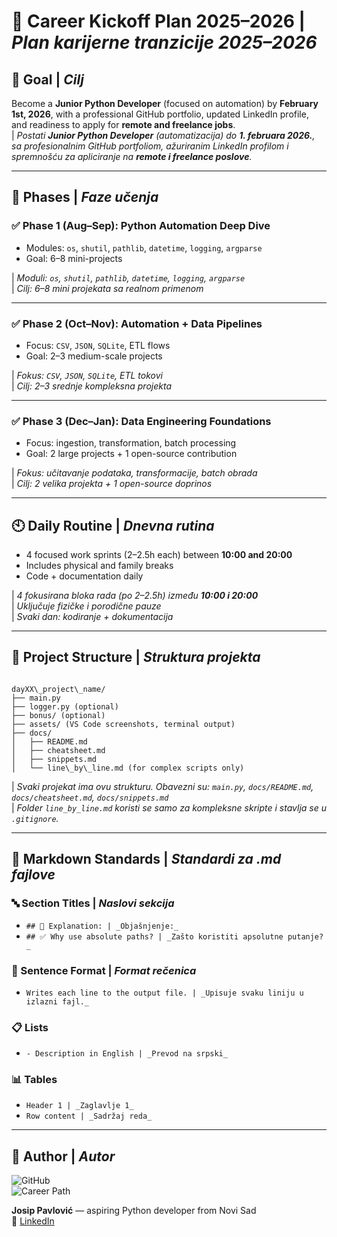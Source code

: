 # 🚀 Career Kickoff Plan 2025–2026 | _Plan karijerne tranzicije 2025–2026_

## 🎯 Goal | _Cilj_

Become a **Junior Python Developer** (focused on automation) by **February 1st, 2026**, with a professional GitHub portfolio, updated LinkedIn profile, and readiness to apply for **remote and freelance jobs**.  
| _Postati **Junior Python Developer** (automatizacija) do **1. februara 2026.**, sa profesionalnim GitHub portfoliom, ažuriranim LinkedIn profilom i spremnošću za apliciranje na **remote i freelance poslove**._

---

## 📆 Phases | _Faze učenja_

### ✅ Phase 1 (Aug–Sep): Python Automation Deep Dive

- Modules: `os`, `shutil`, `pathlib`, `datetime`, `logging`, `argparse`
- Goal: 6–8 mini-projects

| _Moduli: `os`, `shutil`, `pathlib`, `datetime`, `logging`, `argparse`_  
| _Cilj: 6–8 mini projekata sa realnom primenom_

---

### ✅ Phase 2 (Oct–Nov): Automation + Data Pipelines

- Focus: `CSV`, `JSON`, `SQLite`, ETL flows
- Goal: 2–3 medium-scale projects

| _Fokus: `CSV`, `JSON`, `SQLite`, ETL tokovi_  
| _Cilj: 2–3 srednje kompleksna projekta_

---

### ✅ Phase 3 (Dec–Jan): Data Engineering Foundations

- Focus: ingestion, transformation, batch processing
- Goal: 2 large projects + 1 open-source contribution

| _Fokus: učitavanje podataka, transformacije, batch obrada_  
| _Cilj: 2 velika projekta + 1 open-source doprinos_

---

## 🕙 Daily Routine | _Dnevna rutina_

- 4 focused work sprints (2–2.5h each) between **10:00 and 20:00**
- Includes physical and family breaks
- Code + documentation daily

| _4 fokusirana bloka rada (po 2–2.5h) između **10:00 i 20:00**_  
| _Uključuje fizičke i porodične pauze_  
| _Svaki dan: kodiranje + dokumentacija_

---

## 📁 Project Structure | _Struktura projekta_

```

dayXX\_project\_name/
├── main.py
├── logger.py (optional)
├── bonus/ (optional)
├── assets/ (VS Code screenshots, terminal output)
├── docs/
│   ├── README.md
│   ├── cheatsheet.md
│   ├── snippets.md
│   └── line\_by\_line.md (for complex scripts only)

```

| _Svaki projekat ima ovu strukturu. Obavezni su: `main.py`, `docs/README.md`, `docs/cheatsheet.md`, `docs/snippets.md`_  
| _Folder `line_by_line.md` koristi se samo za kompleksne skripte i stavlja se u `.gitignore`._

---

## 📑 Markdown Standards | _Standardi za .md fajlove_

### 🔤 Section Titles | _Naslovi sekcija_

- `## 📌 Explanation: | _Objašnjenje:_`
- `## ✅ Why use absolute paths? | _Zašto koristiti apsolutne putanje?_`

### 📝 Sentence Format | _Format rečenica_

- `Writes each line to the output file. | _Upisuje svaku liniju u izlazni fajl._`

### 📋 Lists

- `- Description in English | _Prevod na srpski_`

### 📊 Tables

- `Header 1 | _Zaglavlje 1_`
- `Row content | _Sadržaj reda_`

---

## 👤 Author | _Autor_

![GitHub](https://img.shields.io/badge/GitHub-Josip--Pavlovic-blue?logo=github)  
![Career Path](https://img.shields.io/badge/Learning-Python%20Automation%20%26%20Data%20Engineering-blueviolet)

**Josip Pavlović** — aspiring Python developer from Novi Sad  
🔗 [LinkedIn](https://www.linkedin.com/in/josip-p-151951338/)

